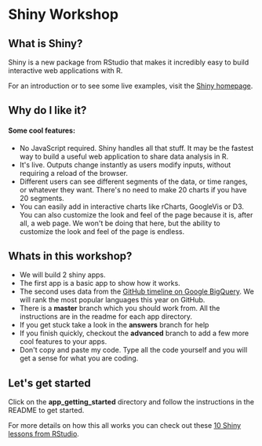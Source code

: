 # Shiny Workshop

## What is Shiny?
Shiny is a new package from RStudio that makes it incredibly easy to build interactive web applications with R.

For an introduction or to see some live examples, visit the [Shiny homepage](http://www.rstudio.com/shiny).

## Why do I like it?

#### Some cool features: 
* No JavaScript required. Shiny handles all that stuff. It may be the fastest way to build a useful web application to share data analysis in R.
* It's live. Outputs change instantly as users modify inputs, without requiring a reload of the browser. 
* Different users can see different segments of the data, or time ranges, or whatever they want. There's no need to make 20 charts if you have 20 segments.
* You can easily add in interactive charts like rCharts, GoogleVis or D3. You can also customize the look and feel of the page because it is, after all, a web page. We won't be doing that here, but the ability to customize the look and feel of the page is endless. 


## Whats in this workshop?

* We will build 2 shiny apps. 
* The first app is a basic app to show how it works. 
* The second uses data from the [GitHub timeline on Google BigQuery](https://bigquery.cloud.google.com/table/publicdata:samples.github_timeline?pli=1). We will rank the most popular languages this year on GitHub.
* There is a **master** branch which you should work from. All the instructions are in the readme for each app directory.
* If you get stuck take a look in the **answers** branch for help
* If you finish quickly, checkout the **advanced** branch to add a few more cool features to your apps. 
* Don't copy and paste my code. Type all the code yourself and you will get a sense for what you are coding. 

## Let's get started
Click on the **app_getting_started** directory and follow the instructions in the README to get started. 

For more details on how this all works you can check out these [10 Shiny lessons from RStudio](http://www.rstudio.com/shiny/lessons/Intro/).
